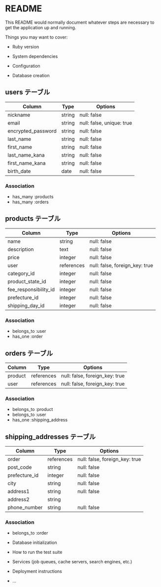 # README

This README would normally document whatever steps are necessary to get the
application up and running.

Things you may want to cover:

* Ruby version

* System dependencies

* Configuration

* Database creation

## users テーブル

| Column             | Type   | Options                   |
| ------------------ | ------ | ------------------------- |
| nickname           | string | null: false               |
| email              | string | null: false, unique: true |
| encrypted_password | string | null: false               |
| last_name          | string | null: false               |
| first_name         | string | null: false               |
| last_name_kana     | string | null: false               |
| first_name_kana    | string | null: false               |
| birth_date         | date   | null: false               |

### Association
- has_many :products
- has_many :orders


## products テーブル

| Column                | Type       | Options                        |
| --------------------- | ---------- | ------------------------------ |
| name                  | string     | null: false                    |
| description           | text       | null: false                    |
| price                 | integer    | null: false                    |
| user                  | references | null: false, foreign_key: true |
| category_id           | integer    | null: false                    |
| product_state_id      | integer    | null: false                    |
| fee_responsibility_id | integer    | null: false                    |
| prefecture_id         | integer    | null: false                    |
| shipping_day_id      | integer    | null: false                    |

### Association
- belongs_to :user
- has_one :order


## orders テーブル

| Column  | Type       | Options                        |
| ------- | ---------- | ------------------------------ |
| product | references | null: false, foreign_key: true |
| user    | references | null: false, foreign_key: true |

### Association
- belongs_to :product
- belongs_to :user
- has_one :shipping_address


## shipping_addresses テーブル

| Column        | Type       | Options                        |
| ------------- | ---------- | ------------------------------ |
| order         | references | null: false, foreign_key: true |
| post_code     | string     | null: false                    |
| prefecture_id | integer    | null: false                    |
| city          | string     | null: false                    |
| address1      | string     | null: false                    |
| address2      | string     |                                |
| phone_number  | string     | null: false                    |

### Association
- belongs_to :order


* Database initialization

* How to run the test suite

* Services (job queues, cache servers, search engines, etc.)

* Deployment instructions

* ...
